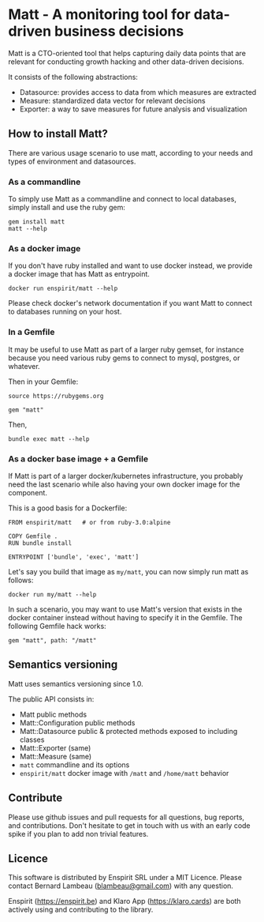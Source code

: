 # Matt - A monitoring tool for data-driven business decisions

Matt is a CTO-oriented tool that helps capturing daily data points that are
relevant for conducting growth hacking and other data-driven decisions.

It consists of the following abstractions:

* Datasource: provides access to data from which measures are extracted
* Measure: standardized data vector for relevant decisions
* Exporter: a way to save measures for future analysis and visualization

## How to install Matt?

There are various usage scenario to use matt, according to your needs and
types of environment and datasources.

### As a commandline

To simply use Matt as a commandline and connect to local databases, simply
install and use the ruby gem:

```
gem install matt
matt --help
```

### As a docker image

If you don't have ruby installed and want to use docker instead, we provide a
docker image that has Matt as entrypoint.

```
docker run enspirit/matt --help
```

Please check docker's network documentation if you want Matt to connect to
databases running on your host.

### In a Gemfile

It may be useful to use Matt as part of a larger ruby gemset, for instance
because you need various ruby gems to connect to mysql, postgres, or whatever.

Then in your Gemfile:

```
source https://rubygems.org

gem "matt"
```

Then,

```
bundle exec matt --help
```

### As a docker base image + a Gemfile

If Matt is part of a larger docker/kubernetes infrastructure, you probably need
the last scenario while also having your own docker image for the component.

This is a good basis for a Dockerfile:

```
FROM enspirit/matt   # or from ruby-3.0:alpine

COPY Gemfile .
RUN bundle install

ENTRYPOINT ['bundle', 'exec', 'matt']
```

Let's say you build that image as `my/matt`, you can now simply run matt as
follows:

```
docker run my/matt --help
```

In such a scenario, you may want to use Matt's version that exists in the
docker container instead without having to specify it in the Gemfile.
The following Gemfile hack works:

```
gem "matt", path: "/matt"
```

## Semantics versioning

Matt uses semantics versioning since 1.0.

The public API consists in:

* Matt public methods
* Matt::Configuration public methods
* Matt::Datasource public & protected methods exposed to including classes
* Matt::Exporter (same)
* Matt::Measure (same)
* `matt` commandline and its options
* `enspirit/matt` docker image with `/matt` and `/home/matt` behavior

## Contribute

Please use github issues and pull requests for all questions, bug reports,
and contributions. Don't hesitate to get in touch with us with an early code
spike if you plan to add non trivial features.

## Licence

This software is distributed by Enspirit SRL under a MIT Licence. Please
contact Bernard Lambeau (blambeau@gmail.com) with any question.

Enspirit (https://enspirit.be) and Klaro App (https://klaro.cards) are both
actively using and contributing to the library.
